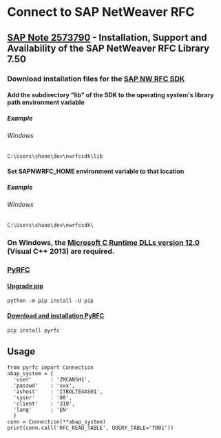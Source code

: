 # Connect to SAP NetWeaver RFC
## [SAP Note 2573790](https://launchpad.support.sap.com/#/notes/2573790) - Installation, Support and Availability of the SAP NetWeaver RFC Library 7.50
### Download installation files for the [SAP NW RFC SDK](https://launchpad.support.sap.com/#/softwarecenter/template/products/_APP=00200682500000001943&_EVENT=DISPHIER&HEADER=Y&FUNCTIONBAR=N&EVENT=TREE&NE=NAVIGATE&ENR=01200314690100002214&V=MAINT)
#### Add the subdirectory "lib" of the SDK to the operating system's library path environment variable
##### Example
###### Windows
    C:\Users\shane\dev\nwrfcsdk\lib
#### Set SAPNWRFC_HOME environment variable to that location
##### Example
###### Windows
    C:\Users\shane\dev\nwrfcsdk\
### On Windows, the [Microsoft C Runtime DLLs version 12.0](https://support.microsoft.com/en-us/help/4032938) (Visual C++ 2013) are required.
### [PyRFC](https://github.com/SAP/PyRFC)
#### [Upgrade pip](https://pip.pypa.io/en/stable/installing/#upgrading-pip)
    python -m pip install -U pip
#### [Download and installation PyRFC](https://github.com/SAP/PyRFC#download-and-installation)
    pip install pyrfc
## Usage
    from pyrfc import Connection
    abap_system = {
      'user'      : 'ZMCANSH1',
      'passwd'    : 'xxx',
      'ashost'    : 'ITBOLTE4AS01',
      'sysnr'     : '00',
      'client'    : '310',
      'lang'      : 'EN'
      }
    conn = Connection(**abap_system)
    print(conn.call('RFC_READ_TABLE', QUERY_TABLE='T001'))

